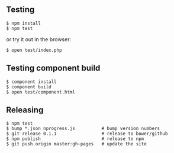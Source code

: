 Testing
-------

    $ npm install
    $ npm test

or try it out in the browser:

    $ open test/index.php

Testing component build
-----------------------

    $ component install
    $ component build
    $ open test/component.html

Releasing
---------

    $ npm test
    $ bump *.json nprogress.js          # bump version numbers
    $ git release 0.1.1                 # release to bower/github
    $ npm publish                       # release to npm
    $ git push origin master:gh-pages   # update the site
